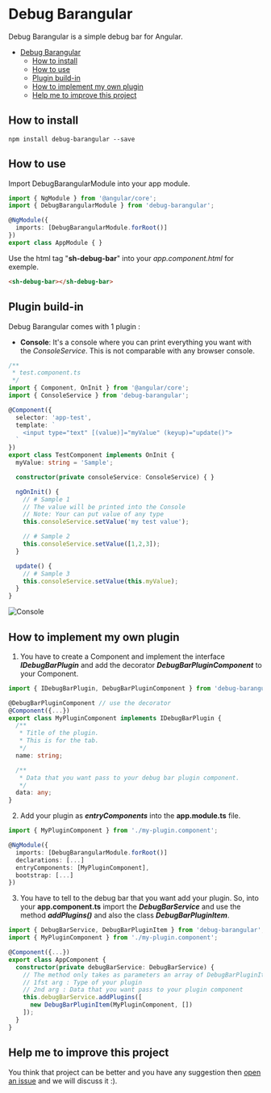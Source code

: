 # Debug Barangular

Debug Barangular is a simple debug bar for Angular.

- [Debug Barangular](#debug-barangular)
    - [How to install](#how-to-install)
    - [How to use](#how-to-use)
    - [Plugin build-in](#plugin-build-in)
    - [How to implement my own plugin](#how-to-implement-my-own-plugin)
    - [Help me to improve this project](#help-me-to-improve-this-project)

## How to install
```
npm install debug-barangular --save
```

## How to use

Import DebugBarangularModule into your app module.

```typescript
import { NgModule } from '@angular/core';
import { DebugBarangularModule } from 'debug-barangular';

@NgModule({
  imports: [DebugBarangularModule.forRoot()]
})
export class AppModule { }
```

Use the html tag "**sh-debug-bar**" into your *app.component.html* for exemple.
```html
<sh-debug-bar></sh-debug-bar>
```

## Plugin build-in

Debug Barangular comes with 1 plugin :

- **Console**: It's a console where you can print everything you want with the *ConsoleService*. This is not comparable with any browser console.

```typescript
/**
 * test.component.ts
 */
import { Component, OnInit } from '@angular/core';
import { ConsoleService } from 'debug-barangular';

@Component({
  selector: 'app-test',
  template: `
    <input type="text" [(value)]="myValue" (keyup)="update()">
  `
})
export class TestComponent implements OnInit {
  myValue: string = 'Sample';

  constructor(private consoleService: ConsoleService) { }

  ngOnInit() {
    // # Sample 1
    // The value will be printed into the Console
    // Note: Your can put value of any type
    this.consoleService.setValue('my test value');

    // # Sample 2
    this.consoleService.setValue([1,2,3]);
  }

  update() {
    // # Sample 3
    this.consoleService.setValue(this.myValue);
  }
}
```

![Console](http://images.sofianehamadi.me/projects/bebug-barangular/debugbarangular1.PNG)

<!--- **Routes**: Display all routes of your application with more informations like parameters, guards and redirection.-->


## How to implement my own plugin

1. You have to create a Component and implement the interface **_IDebugBarPlugin_** and add the decorator **_DebugBarPluginComponent_** to your Component.
```typescript
import { IDebugBarPlugin, DebugBarPluginComponent } from 'debug-barangular';

@DebugBarPluginComponent // use the decorator
@Component({...})
export class MyPluginComponent implements IDebugBarPlugin {
  /**
   * Title of the plugin.
   * This is for the tab.
   */
  name: string;

  /**
   * Data that you want pass to your debug bar plugin component.
   */
  data: any;
}
```

2. Add your plugin as **_entryComponents_** into the **app.module.ts** file.
```typescript
import { MyPluginComponent } from './my-plugin.component';

@NgModule({
  imports: [DebugBarangularModule.forRoot()]
  declarations: [...]
  entryComponents: [MyPluginComponent],
  bootstrap: [...]
})
```

3. You have to tell to the debug bar that you want add your plugin. So, into your **app.component.ts** import the **_DebugBarService_** and use the method **_addPlugins()_** and also the class **_DebugBarPluginItem_**.
```typescript
import { DebugBarService, DebugBarPluginItem } from 'debug-barangular';
import { MyPluginComponent } from './my-plugin.component';

@Component({...})
export class AppComponent {
  constructor(private debugBarService: DebugBarService) {
    // The method only takes as parameters an array of DebugBarPluginItem object.
    // 1fst arg : Type of your plugin
    // 2nd arg : Data that you want pass to your plugin component
    this.debugBarService.addPlugins([
      new DebugBarPluginItem(MyPluginComponent, [])
    ]);
  }
}
```

## Help me to improve this project

You think that project can be better and you have any suggestion then [open an issue](https://github.com/MISTERSOFT/debug-barangular/issues) and we will discuss it :).

